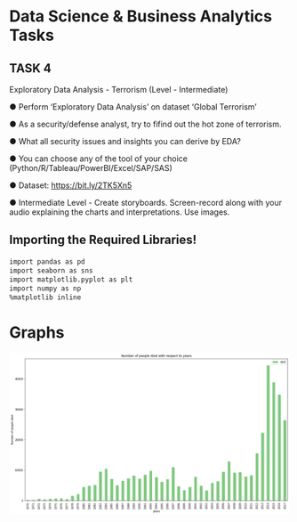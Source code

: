 # Data Science & Business Analytics Tasks

## TASK 4

Exploratory Data Analysis - Terrorism 
(Level - Intermediate) 

● Perform ‘Exploratory Data Analysis’ on dataset ‘Global Terrorism’ 

● As a security/defense analyst, try to fifind out the hot zone of terrorism. 

● What all security issues and insights you can derive by EDA? 

● You can choose any of the tool of your choice (Python/R/Tableau/PowerBI/Excel/SAP/SAS) 

● Dataset: https://bit.ly/2TK5Xn5 

● Intermediate Level - Create storyboards. Screen-record along with your audio explaining the charts and interpretations. Use images. 

## Importing the Required Libraries!

```
import pandas as pd 
import seaborn as sns
import matplotlib.pyplot as plt
import numpy as np 
%matplotlib inline 
```

# Graphs

![Image of report](https://github.com/samarth3557/Sparks_Foundation_Intern_tasks/blob/main/Task_4/task4_images/report.png)
